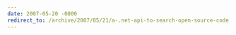 ```yaml
---
date: 2007-05-20 -0800
redirect_to: /archive/2007/05/21/a-.net-api-to-search-open-source-code.aspx/
---
```

